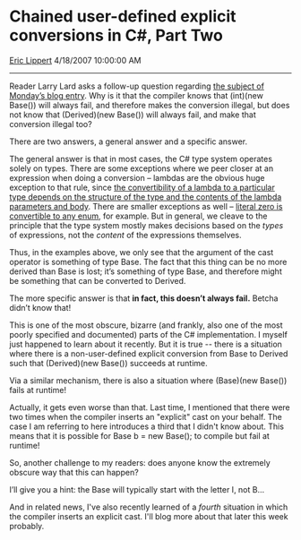 # Chained user-defined explicit conversions in C\#, Part Two

[Eric Lippert](https://social.msdn.microsoft.com/profile/Eric%20Lippert) 4/18/2007 10:00:00 AM

-----

Reader Larry Lard asks a follow-up question regarding [the subject of Monday’s blog entry](http://blogs.msdn.com/ericlippert/archive/2007/04/16/chained-user-defined-explicit-conversions-in-c.aspx). Why is it that the compiler knows that (int)(new Base()) will always fail, and therefore makes the conversion illegal, but does not know that (Derived)(new Base()) will always fail, and make that conversion illegal too?

There are two answers, a general answer and a specific answer.

The general answer is that in most cases, the C\# type system operates solely on types. There are some exceptions where we peer closer at an expression when doing a conversion – lambdas are the obvious huge exception to that rule, since [the convertibility of a lambda to a particular type depends on the structure of the type and the contents of the lambda parameters and body](http://blogs.msdn.com/ericlippert/archive/2007/01/10/lambda-expressions-vs-anonymous-methods-part-one.aspx). There are smaller exceptions as well – [literal zero is convertible to any enum](http://blogs.msdn.com/ericlippert/archive/2006/03/28/563282.aspx), for example. But in general, we cleave to the principle that the type system mostly makes decisions based on the *types* of expressions, not the *content* of the expressions themselves.

Thus, in the examples above, we only see that the argument of the cast operator is something of type Base. The fact that this thing can be no more derived than Base is lost; it’s something of type Base, and therefore might be something that can be converted to Derived.

The more specific answer is that **in fact, this doesn’t always fail.** Betcha didn’t know that\!

This is one of the most obscure, bizarre (and frankly, also one of the most poorly specified and documented) parts of the C\# implementation. I myself just happened to learn about it recently. But it is true -- there is a situation where there is a non-user-defined explicit conversion from Base to Derived such that (Derived)(new Base()) succeeds at runtime.

Via a similar mechanism, there is also a situation where (Base)(new Base()) fails at runtime\!

Actually, it gets even worse than that. Last time, I mentioned that there were two times when the compiler inserts an "explicit" cast on your behalf. The case I am referring to here introduces a third that I didn't know about. This means that it is possible for Base b = new Base(); to compile but fail at runtime\!

So, another challenge to my readers: does anyone know the extremely obscure way that this can happen?

I’ll give you a hint: the Base will typically start with the letter I, not B...

And in related news, I've also recently learned of a *fourth* situation in which the compiler inserts an explicit cast. I'll blog more about that later this week probably.

